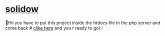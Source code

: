 # [solidow](http://localhost/solidow-end-main/index.php)
🚫Hii you have to put this project inside the htdocs file in the php server and  come back # [clike here](http://localhost/solidow-end-main/index.php) and you r ready to go!✅
